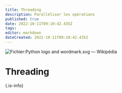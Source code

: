 ```yaml
---
title: Threading
description: Paralléliser les opérations
published: true
date: 2022-10-11T09:10:42.435Z
tags: 
editor: markdown
dateCreated: 2022-10-11T09:10:42.435Z
---
```


![Fichier:Python logo and wordmark.svg — Wikipédia](https://upload.wikimedia.org/wikipedia/commons/thumb/f/f8/Python_logo_and_wordmark.svg/1200px-Python_logo_and_wordmark.svg.png)

# Threading

{.is-info}
